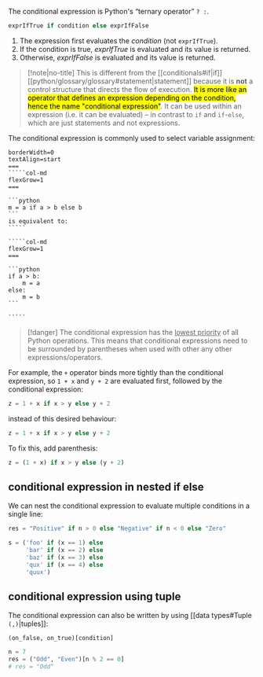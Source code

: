 The conditional expression is Python's “ternary operator” `? :`.

```python
exprIfTrue if condition else exprIfFalse
```

1. The expression first evaluates the *condition* (not `exprIfTrue`).
2. If the condition is true, *exprIfTrue* is evaluated and its value is returned.
3. Otherwise, *exprIfFalse* is evaluated and its value is returned.

> [!note|no-title]
> This is different from the [[conditionals#if|if]] [[python/glossary/glossary#statement|statement]] because it is **not** a control structure that directs the flow of execution. <mark class="grey">It is more like an operator that defines an expression depending on the condition, hence the name "conditional expression"</mark>. It can be used within an expression (i.e. it can be evaluated) – in contrast to `if` and `if`-`else`, which are just statements and not expressions.

The conditional expression is commonly used to select variable assignment:

``````col
borderWidth=0
textAlign=start
===
`````col-md
flexGrow=1
===

```python
m = a if a > b else b
```
is equivalent to:
`````

`````col-md
flexGrow=1
===

```python
if a > b:
	m = a
else:
	m = b
```

`````
``````

> [!danger] The conditional expression has the <u>lowest priority</u> of all Python operations.
> This means that conditional expressions need to be surrounded by parentheses when used with other any other expressions/operators.

For example, the `+` operator binds more tightly than the conditional expression, so `1 + x` and `y + 2` are evaluated first, followed by the conditional expression:

```python hlt:'1 + x' impt:'y + 2' infot:'x > y'
z = 1 + x if x > y else y + 2
```

instead of this desired behaviour:

```python hlt:'z = 1 + x' infot:'y + 2' info1t:'x > y'
z = 1 + x if x > y else y + 2
```

To fix this, add parenthesis:

```python
z = (1 + x) if x > y else (y + 2)
```

## conditional expression in nested if else
We can nest the conditional expression to evaluate multiple conditions in a single line:

```python
res = "Positive" if n > 0 else "Negative" if n < 0 else "Zero"
```

```python
s = ('foo' if (x == 1) else
     'bar' if (x == 2) else
     'baz' if (x == 3) else
     'qux' if (x == 4) else
     'quux')
```

## conditional expression using tuple
The conditional expression can also be written by using [[data types#Tuple `(,)`|tuples]]: 

```syntax
(on_false, on_true)[condition]
```

```python
n = 7
res = ("Odd", "Even")[n % 2 == 0]
# res = "Odd"
```